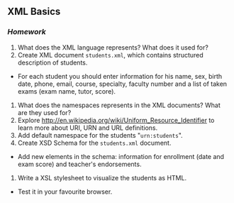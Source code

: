 ## XML Basics
### _Homework_

1.  What does the XML language represents? What does it used for? 
1.  Create XML document `students.xml`, which contains structured description of students.
  * For each student you should enter information for his name, sex, birth date, phone, email, course, specialty, faculty number and a list of taken exams (exam name, tutor, score).
1.  What does the namespaces represents in the XML documents? What are they used for? 
1.  Explore http://en.wikipedia.org/wiki/Uniform_Resource_Identifier to learn more about URI, URN and URL definitions.
1.  Add default namespace for the students "`urn:students`".
1.  Create XSD Schema for the `students.xml` document.
  * Add new elements in the schema: information for enrollment (date and exam score) and teacher's endorsements.
1.  Write a XSL stylesheet to visualize the students as HTML.
  * Test it in your favourite browser.
